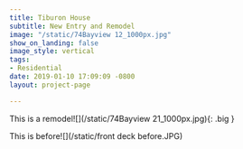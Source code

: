 ```yaml
---
title: Tiburon House
subtitle: New Entry and Remodel
image: "/static/74Bayview 12_1000px.jpg"
show_on_landing: false
image_style: vertical
tags:
- Residential
date: 2019-01-10 17:09:09 -0800
layout: project-page

---
```

This is a remodel![](/static/74Bayview 21_1000px.jpg){: .big }

This is before![](/static/front deck before.JPG)